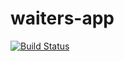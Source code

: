 # waiters-app
[![Build Status](https://travis-ci.org/namhla1221/waiters-app.svg?branch=master)](https://travis-ci.org/namhla1221/waiters-app)
